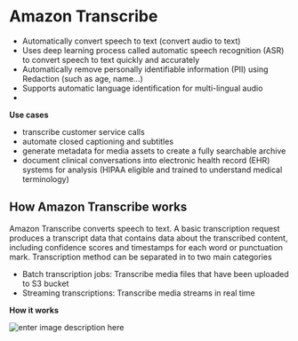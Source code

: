 # Amazon Transcribe

- Automatically convert speech to text (convert audio to text)
- Uses deep learning process called automatic speech recognition (ASR) to convert speech to text quickly and accurately
- Automatically remove personally identifiable information (PII) using Redaction (such as age, name...)
- Supports automatic language identification for multi-lingual audio
- 
**Use cases**
- transcribe customer service calls
- automate closed captioning and subtitles
- generate metadata for media assets to create a fully searchable archive
- document clinical conversations into electronic health record (EHR) systems for analysis (HIPAA eligible and trained to understand medical terminology)

## How Amazon Transcribe works
Amazon Transcribe converts speech to text. A basic transcription request produces a transcript data that contains data about the transcribed content, including confidence scores and timestamps for each word or punctuation mark.
Transcription method can be separated in to two main categories
- Batch transcription jobs: Transcribe media files that have been uploaded to S3 bucket
- Streaming transcriptions: Transcribe media streams in real time

**How it works**

![enter image description here](https://d1.awsstatic.com/product-marketing/product-page-diagram_Amazon-Transcribe-Call-Analytics_HIW-2x.2757484967d6152013bd6c03f0e102c8e50f7e35.png)

